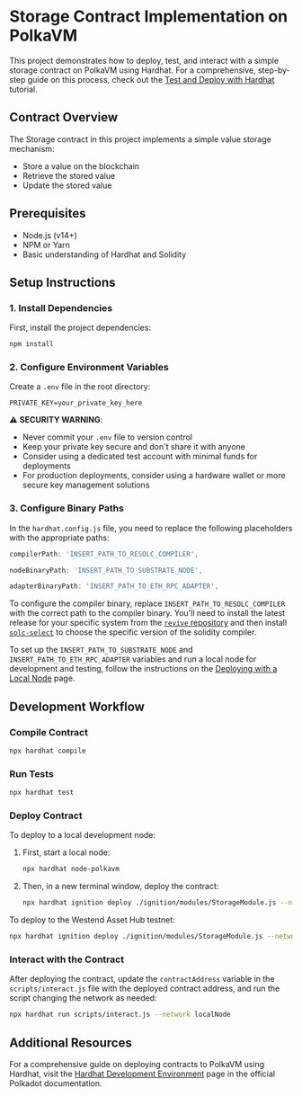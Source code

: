 # Storage Contract Implementation on PolkaVM

This project demonstrates how to deploy, test, and interact with a simple storage contract on PolkaVM using Hardhat. For a comprehensive, step-by-step guide on this process, check out the [Test and Deploy with Hardhat](https://papermoonio.github.io/polkadot-mkdocs/tutorials/smart-contracts/launch-your-first-project/test-and-deploy-with-hardhat/
) tutorial.

## Contract Overview

The Storage contract in this project implements a simple value storage mechanism:
- Store a value on the blockchain
- Retrieve the stored value
- Update the stored value

## Prerequisites

- Node.js (v14+)
- NPM or Yarn
- Basic understanding of Hardhat and Solidity

## Setup Instructions

### 1. Install Dependencies

First, install the project dependencies:

```bash
npm install
```

### 2. Configure Environment Variables

Create a `.env` file in the root directory:

```
PRIVATE_KEY=your_private_key_here
```

⚠️ **SECURITY WARNING**: 
- Never commit your `.env` file to version control
- Keep your private key secure and don't share it with anyone
- Consider using a dedicated test account with minimal funds for deployments
- For production deployments, consider using a hardware wallet or more secure key management solutions

### 3. Configure Binary Paths

In the `hardhat.config.js` file, you need to replace the following placeholders with the appropriate paths:

```javascript
compilerPath: 'INSERT_PATH_TO_RESOLC_COMPILER',
```

```javascript
nodeBinaryPath: 'INSERT_PATH_TO_SUBSTRATE_NODE',
```

```javascript
adapterBinaryPath: 'INSERT_PATH_TO_ETH_RPC_ADAPTER',
```

To configure the compiler binary, replace `INSERT_PATH_TO_RESOLC_COMPILER` with the correct path to the compiler binary. You'll need to install the latest release for your specific system from the [`revive` repository](https://github.com/paritytech/revive) and then install [`solc-select`](https://github.com/crytic/solc-select) to choose the specific version of the solidity compiler.

To set up the `INSERT_PATH_TO_SUBSTRATE_NODE` and `INSERT_PATH_TO_ETH_RPC_ADAPTER` variables and run a local node for development and testing, follow the instructions on the [Deploying with a Local Node](https://papermoonio.github.io/polkadot-mkdocs/develop/smart-contracts/dev-environments/hardhat/#deploying-with-a-local-node) page.

## Development Workflow

### Compile Contract

```bash
npx hardhat compile
```

### Run Tests

```bash
npx hardhat test
```

### Deploy Contract

To deploy to a local development node:

1. First, start a local node:
    ```bash
    npx hardhat node-polkavm
    ```

2. Then, in a new terminal window, deploy the contract:
    ```bash
    npx hardhat ignition deploy ./ignition/modules/StorageModule.js --network localNode
    ```

To deploy to the Westend Asset Hub testnet:
```bash
npx hardhat ignition deploy ./ignition/modules/StorageModule.js --network westendAssetHub
```

### Interact with the Contract

After deploying the contract, update the `contractAddress` variable in the `scripts/interact.js` file with the deployed contract address, and run the script changing the network as needed:

```bash
npx hardhat run scripts/interact.js --network localNode
```

## Additional Resources

For a comprehensive guide on deploying contracts to PolkaVM using Hardhat, visit the [Hardhat Development Environment](https://papermoonio.github.io/polkadot-mkdocs/develop/smart-contracts/dev-environments/hardhat/) page in the official Polkadot documentation.